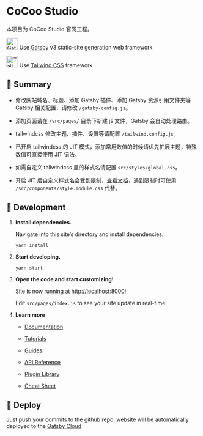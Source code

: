 # CoCoo Studio
本项目为 CoCoo Studio 官网工程。

[<img alt="Gatsby" src="https://www.gatsbyjs.com/Gatsby-Monogram.svg" width="30" />](https://www.gatsbyjs.com) Use [Gatsby](https://www.gatsbyjs.com) v3 static-site generation web framework

[<img alt="Tailwind" src="https://user-images.githubusercontent.com/5106039/148322663-0202dba0-4021-443a-a8ed-c140c27d0389.png" width="30" />](https://tailwindcss.com/) Use [Tailwind CSS](https://tailwindcss.com/) framework 

## 🛵 Summary

- 修改网站域名、标题、添加 Gatsby 插件、添加 Gatsby 资源引用文件夹等 Gatsby 相关配置，请修改 `/gatsby-config.js`。

- 添加页面请在 `/src/pages/` 目录下新建 js 文件，Gatsby 会自动处理路由。

- tailwindcss 修改主题、插件、设置等请配置 `/tailwind.config.js`。

- 已开启 tailwindcss 的 JIT 模式，添加常用数值的时候请优先扩展主题，特殊数值可直接使用 JIT 语法。

- 如需自定义 tailwindcss 里的样式名请配置 `src/styles/global.css`。

- 开启 JIT 后自定义样式名会受到限制，[查看文档](https://tailwindcss.com/docs/just-in-time-mode#:~:text=You%20can%20only%20%40apply%20classes%20that%20are%20part%20of%20core%2C%20generated%20by%20plugins%2C%20or%20defined%20within%20a%20%40layer%20rule)，遇到限制时可使用 `/src/components/style.module.css` 代替。


## 🚁 Development
1. **Install dependencies.**

    Navigate into this site’s directory and install dependencies.

    ```shell
    yarn install
    ```

2.  **Start developing.**

    ```shell
    yarn start
    ```

3.  **Open the code and start customizing!**

    Site is now running at [http://localhost:8000](http://localhost:8000)!

    Edit `src/pages/index.js` to see your site update in real-time!

4.  **Learn more**

    - [Documentation](https://www.gatsbyjs.com/docs/?utm_source=starter&utm_medium=readme&utm_campaign=minimal-starter)

    - [Tutorials](https://www.gatsbyjs.com/tutorial/?utm_source=starter&utm_medium=readme&utm_campaign=minimal-starter)

    - [Guides](https://www.gatsbyjs.com/tutorial/?utm_source=starter&utm_medium=readme&utm_campaign=minimal-starter)

    - [API Reference](https://www.gatsbyjs.com/docs/api-reference/?utm_source=starter&utm_medium=readme&utm_campaign=minimal-starter)

    - [Plugin Library](https://www.gatsbyjs.com/plugins?utm_source=starter&utm_medium=readme&utm_campaign=minimal-starter)

    - [Cheat Sheet](https://www.gatsbyjs.com/docs/cheat-sheet/?utm_source=starter&utm_medium=readme&utm_campaign=minimal-starter)

## 🚀  Deploy

Just push your commits to the github repo, website will be automatically deployed to the [Gatsby Cloud](https://www.gatsbyjs.com/cloud/)
